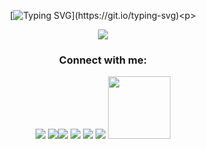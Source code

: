 

<div align="center">
  
[![Typing SVG](https://readme-typing-svg.demolab.com?font=JetBrains+Mono&duration=4000&pause=1000&color=00E94F&center=true&vCenter=true&repeat=false&width=435&lines=Hi%2C+I'm+Faruk!)](https://git.io/typing-svg)<p>
  </div>


<div align="center">
    <img src="https://media.tenor.com/M3aWKubSVjMAAAAC/cybersecurity-bug.gif"/>
  </div>

<h3 align="center">Connect with me:</h3>
<p align="center">
<a href="https://medium.com/@faruk3rdem"><img src="https://img.shields.io/badge/Medium-12100E?style=for-the-badge&logo=medium&logoColor=white"></img></a> 
  <a href="https://skysec.yildizskylab.com/"><img src="https://img.shields.io/badge/GitHub%20Pages-222222?style=for-the-badge&logo=github%20Pages&logoColor=white"/></a><a href="https://www.linkedin.com/in/faruk-omer-erdem/"><img src="https://img.shields.io/badge/LinkedIn-0077B5?style=for-the-badge&logo=linkedin&logoColor=white"></img></a> <a href="https://github.com/farukerdem34"><img src="https://img.shields.io/badge/GitHub-100000?style=for-the-badge&logo=github&logoColor=white"></img></a> <a href="https://tryhackme.com/p/lomarkomar"><img src="https://img.shields.io/badge/TryHackMe-212C42?style=for-the-badge&logo=TryHackMe&logoColor=white"></img></a> <a href="https://app.hackthebox.com/profile/overview"><img src="https://img.shields.io/badge/HackTheBox-111927?style=for-the-badge&logo=Hack%20The%20Box&logoColor=9FEF00"></img></a> <a href="https://codeberg.org/farukerdem34"><img width=100 src="https://codeberg.org/Codeberg/GetItOnCodeberg/media/branch/main/get-it-on-blue-on-white.png"></img></a>



</p>
